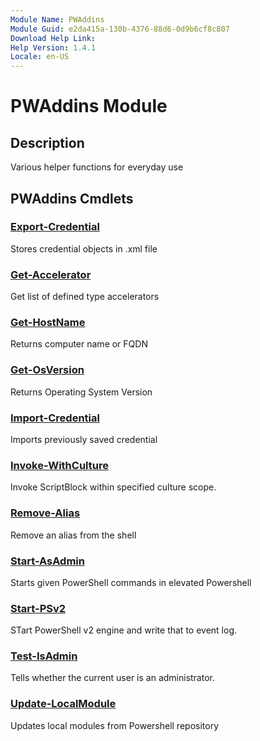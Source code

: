 ```yaml
---
Module Name: PWAddins
Module Guid: e2da415a-130b-4376-88d6-0d9b6cf8c807
Download Help Link: 
Help Version: 1.4.1
Locale: en-US
---
```


# PWAddins Module
## Description
Various helper functions for everyday use

## PWAddins Cmdlets
### [Export-Credential](Export-Credential.md)
Stores credential objects in .xml file

### [Get-Accelerator](Get-Accelerator.md)
Get list of defined type accelerators

### [Get-HostName](Get-HostName.md)
Returns computer name or FQDN

### [Get-OsVersion](Get-OsVersion.md)
Returns Operating System Version

### [Import-Credential](Import-Credential.md)
Imports previously saved credential

### [Invoke-WithCulture](Invoke-WithCulture.md)
Invoke ScriptBlock within specified culture scope.

### [Remove-Alias](Remove-Alias.md)
Remove an alias from the shell

### [Start-AsAdmin](Start-AsAdmin.md)
Starts given PowerShell commands in elevated Powershell

### [Start-PSv2](Start-PSv2.md)
STart PowerShell v2 engine and write that to event log.

### [Test-IsAdmin](Test-IsAdmin.md)
Tells whether the current user is an administrator.

### [Update-LocalModule](Update-LocalModule.md)
Updates local modules from Powershell repository

